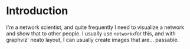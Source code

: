 # Introduction

I'm a network scientist, and quite frequently I need to visualize a network and show that to other people. I usually use `networkx`for this, and with graphviz' neato layout, I can usually create images that are... passable.